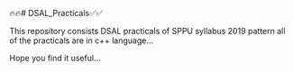 🔥🔥# DSAL_Practicals✅✅

This repository consists DSAL practicals of SPPU syllabus 2019 pattern all of the practicals are in c++ language...

Hope you find it useful...
